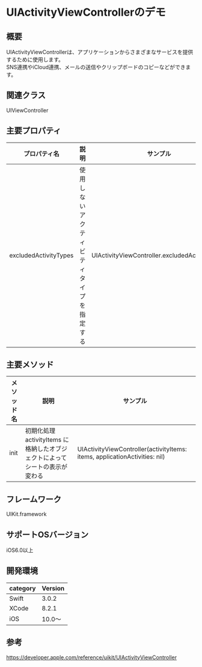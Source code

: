 # UIActivityViewControllerのデモ

## 概要
UIActivityViewControllerは、アプリケーションからさまざまなサービスを提供するために使用します。<br>
SNS連携やiCloud連携、メールの送信やクリップボードのコピーなどができます。

## 関連クラス
UIViewController

## 主要プロパティ

|プロパティ名|説明|サンプル|
|---|---|---|
|excludedActivityTypes | 使用しないアクティビティタイプを指定する | UIActivityViewController.excludedActivityTypes |


## 主要メソッド

|メソッド名|説明|サンプル|
|---|---|---|
|init | 初期化処理<br> activityItems に格納したオブジェクトによってシートの表示が変わる | UIActivityViewController(activityItems: items, applicationActivities: nil) |


## フレームワーク
UIKit.framework

## サポートOSバージョン
iOS6.0以上

## 開発環境
|category | Version| 
|---|---|
| Swift | 3.0.2 |
| XCode | 8.2.1 |
| iOS | 10.0〜 |

## 参考
https://developer.apple.com/reference/uikit/UIActivityViewController
